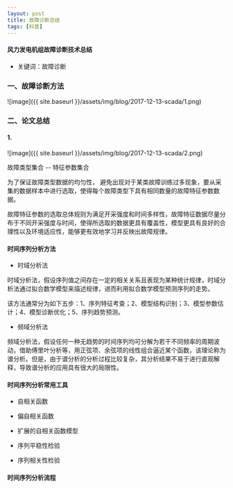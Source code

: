 ```yaml
---
layout: post
title: 故障诊断总结
tags: [科普]
---
```

#### 风力发电机组故障诊断技术总结

* 关键词：故障诊断

### 一、故障诊断方法

![image]({{ site.baseurl }}/assets/img/blog/2017-12-13-scada/1.png)

### 二、论文总结

#### 1.

![image]({{ site.baseurl }}/assets/img/blog/2017-12-13-scada/2.png)

故障类型集合 -- 特征参数集合

为了保证故障类型数据的均匀性， 避免出现对于某类故障训练过多现象，要从采集的数据样本中进行选取，使得每个故障类型下具有相同数量的故障特征参数数据。

故障特征参数的选取总体规则为满足开采强度和时间多样性，故障特征数据尽量分布于不同开采强度与时间，使得所选取的数据更具有覆盖性，模型更具有良好的合理性以及环境适应性，能够更有效地学习并反映出故障规律。

#### 时间序列分析方法

* 时域分析法

时域分析法，假设序列值之间存在一定的相关关系且表现为某种统计规律，时域分析法通过拟合数学模型来描述规律，进而利用拟合数学模型预测序列的走势。

该方法通常分为如下五步：1、序列特征考查；2、模型结构识别；3、模型参数估计；4、模型诊断优化；5、序列趋势预测。

* 频域分析法

频域分析法，假设任何一种无趋势的时间序列均可分解为若干不同频率的周期波动，借助傅里叶分析等，用正弦项、余弦项的线性组合逼近某个函数，该理论称为谱分析。但是，由于谱分析的分析过程比较复杂，其分析结果不易于进行直观解释，导致谱分析的应用具有很大的局限性。

#### 时间序列分析常用工具

* 自相关函数

* 偏自相关函数

* 扩展的自相关函数模型

* 序列平稳性检验

* 序列相关性检验

#### 时间序列分析流程






